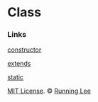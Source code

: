 # Class






### Links

[constructor](https://developer.mozilla.org/zh-CN/docs/Web/JavaScript/Reference/Classes/constructor)

[extends](https://developer.mozilla.org/zh-CN/docs/Web/JavaScript/Reference/Classes/extends)

[static](https://developer.mozilla.org/zh-CN/docs/Web/JavaScript/Reference/Classes/static)



[MIT License](https://opensource.org/licenses/mit-license.html). ©  [Running Lee](mailto:lihui870920@gmail.com)